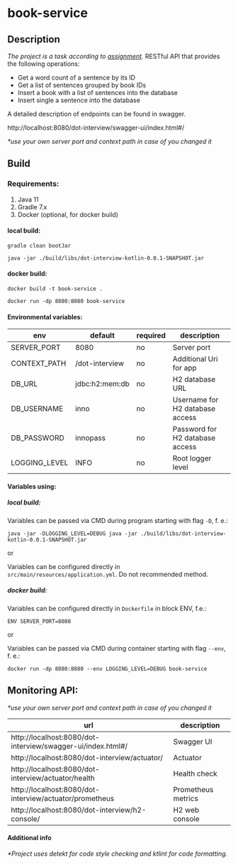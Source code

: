# book-service

## Description

_The project is a task according to [assignment](./assignment/README.md)._
RESTful API that provides the following operations:

- Get a word count of a sentence by its ID
- Get a list of sentences grouped by book IDs
- Insert a book with a list of sentences into the database
- Insert single a sentence into the database

A detailed description of endpoints can be found in swagger.

http://localhost:8080/dot-interview/swagger-ui/index.html#/

*\*use your own server port and context path in case of you changed it*

## Build

### Requirements:

1. Java 11
2. Gradle 7.x
3. Docker (optional, for docker build)

#### local build:

`gradle clean bootJar`

`java -jar ./build/libs/dot-interview-kotlin-0.0.1-SNAPSHOT.jar`

#### docker build:

`docker build -t book-service .`

`docker run -dp 8080:8080 book-service`

#### Environmental variables:

| env           | default        | required | description                     |
|---------------|----------------|----------|---------------------------------|
| SERVER_PORT   | 8080           | no       | Server port                     |
| CONTEXT_PATH  | /dot-interview | no       | Additional Uri for app          |
| DB_URL        | jdbc:h2:mem:db | no       | H2 database URL                 |
| DB_USERNAME   | inno           | no       | Username for H2 database access |
| DB_PASSWORD   | innopass       | no       | Password for H2 database access |
| LOGGING_LEVEL | INFO           | no       | Root logger level               |

#### Variables using:

##### local build:

Variables can be passed via CMD during program starting with flag `-D`, f. e.:

`java -jar -DLOGGING_LEVEL=DEBUG java -jar ./build/libs/dot-interview-kotlin-0.0.1-SNAPSHOT.jar`

or

Variables can be configured directly in `src/main/resources/application.yml`. Do not recommended method.

##### docker build:

Variables can be configured directly in `Dockerfile` in block ENV, f.e.:

`ENV SERVER_PORT=8080`

or

Variables can be passed via CMD during container starting with flag `--env`, f. e.:

`docker run -dp 8080:8080 --env LOGGING_LEVEL=DEBUG book-service`

## Monitoring API:
*\*use your own server port and context path in case of you changed it*

| url                                                         | description        |
|-------------------------------------------------------------|--------------------|
| http://localhost:8080/dot-interview/swagger-ui/index.html#/ | Swagger UI         |
| http://localhost:8080/dot-interview/actuator/               | Actuator           |
| http://localhost:8080/dot-interview/actuator/health         | Health check       |
| http://localhost:8080/dot-interview/actuator/prometheus     | Prometheus metrics |
| http://localhost:8080/dot-interview/h2-console/             | H2 web console     |


#### Additional info
*\*Project uses detekt for code style checking and ktlint for code formatting.*
